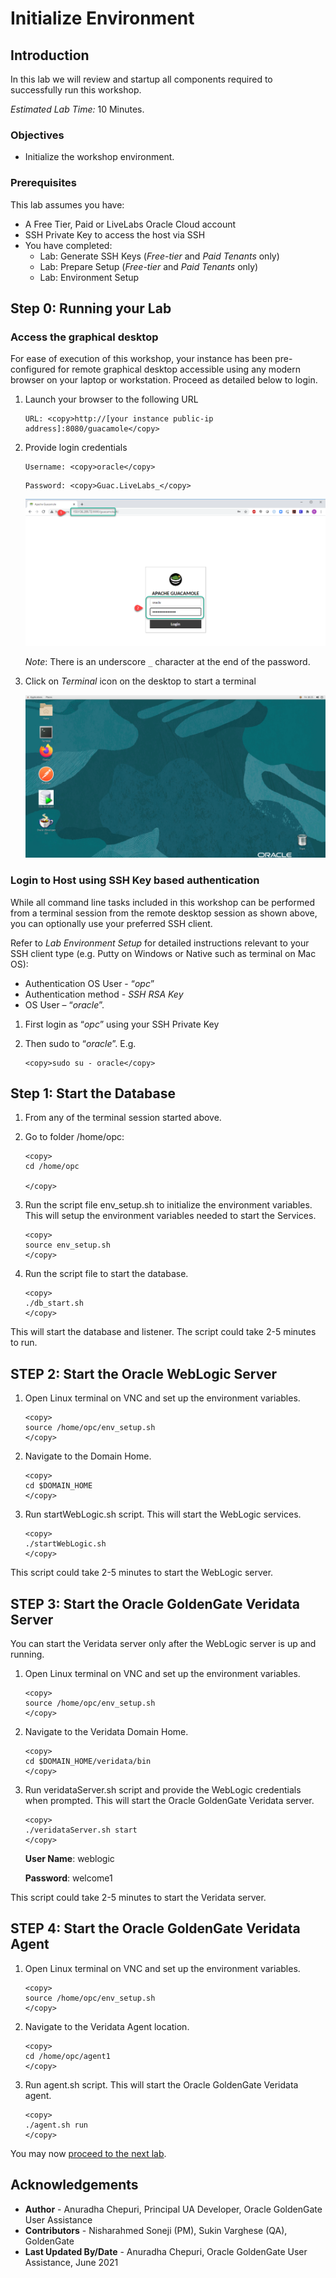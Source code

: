 # Initialize Environment

## Introduction

In this lab we will review and startup all components required to successfully run this workshop.

*Estimated Lab Time:* 10 Minutes.

### Objectives
- Initialize the workshop environment.

### Prerequisites
This lab assumes you have:
- A Free Tier, Paid or LiveLabs Oracle Cloud account
- SSH Private Key to access the host via SSH
- You have completed:
    - Lab: Generate SSH Keys (*Free-tier* and *Paid Tenants* only)
    - Lab: Prepare Setup (*Free-tier* and *Paid Tenants* only)
    - Lab: Environment Setup

## **Step 0**: Running your Lab
### Access the graphical desktop
For ease of execution of this workshop, your instance has been pre-configured for remote graphical desktop accessible using any modern browser on your laptop or workstation. Proceed as detailed below to login.

1. Launch your browser to the following URL

    ```
    URL: <copy>http://[your instance public-ip address]:8080/guacamole</copy>
    ```

2. Provide login credentials

    ```
    Username: <copy>oracle</copy>
    ```
    ```
    Password: <copy>Guac.LiveLabs_</copy>
    ```

    ![](./images/guacamole-login.png " ")

    *Note*: There is an underscore `_` character at the end of the password.

3. Click on *Terminal* icon on the desktop to start a terminal

    ![](./images/guacamole-landing.png " ")

### Login to Host using SSH Key based authentication
While all command line tasks included in this workshop can be performed from a terminal session from the remote desktop session as shown above, you can optionally use your preferred SSH client.

Refer to *Lab Environment Setup* for detailed instructions relevant to your SSH client type (e.g. Putty on Windows or Native such as terminal on Mac OS):
  - Authentication OS User - “*opc*”
  - Authentication method - *SSH RSA Key*
  - OS User – “*oracle*”.

1. First login as “*opc*” using your SSH Private Key

2. Then sudo to “*oracle*”. E.g.

    ```
    <copy>sudo su - oracle</copy>
    ```

## **Step 1**: Start the Database
1. From any of the terminal session started above.

2. Go to folder /home/opc:


    ```
    <copy>
    cd /home/opc

    </copy>
    ```
3. Run the script file env_setup.sh to initialize the environment variables. This will setup the environment variables needed to start the Services.

    ```
    <copy>
    source env_setup.sh
    </copy>
    ```
4. Run the script file to start the database.

    ```
    <copy>
    ./db_start.sh
    </copy>
    ```

This will start the database and listener. The script could take 2-5 minutes to run.

## **STEP 2**: Start the Oracle WebLogic Server
1. Open Linux terminal on VNC and set up the environment variables.

    ```
    <copy>
    source /home/opc/env_setup.sh
    </copy>
    ```

2. Navigate to the Domain Home.

    ```
    <copy>
    cd $DOMAIN_HOME
    </copy>
    ```

3. Run startWebLogic.sh script. This will start the WebLogic services.

    ```
    <copy>
    ./startWebLogic.sh
    </copy>
    ```

This script could take 2-5 minutes to start the WebLogic server.

## **STEP 3**: Start the Oracle GoldenGate Veridata Server
You can start the Veridata server only after the WebLogic server is up and running.

1. Open Linux terminal on VNC and set up the environment variables.

    ```
    <copy>
    source /home/opc/env_setup.sh
    </copy>
    ```

2. Navigate to the Veridata Domain Home.

    ```
    <copy>
    cd $DOMAIN_HOME/veridata/bin
    </copy>
    ```

3. Run veridataServer.sh script and provide the WebLogic credentials when prompted.    This will start the Oracle GoldenGate Veridata server.

    ```
    <copy>
    ./veridataServer.sh start
    </copy>
    ```

   **User Name**: weblogic

   **Password**: welcome1

This script could take 2-5 minutes to start the Veridata server.

## **STEP 4**: Start the Oracle GoldenGate Veridata Agent

1. Open Linux terminal on VNC and set up the environment variables.

     ```
     <copy>
     source /home/opc/env_setup.sh
     </copy>
     ```

2. Navigate to the Veridata Agent location.

     ```
     <copy>
     cd /home/opc/agent1
     </copy>
     ```

3.  Run agent.sh script. This will start the Oracle GoldenGate Veridata agent.

    ```
    <copy>
    ./agent.sh run
    </copy>
    ```

You may now [proceed to the next lab](#next).

## Acknowledgements
* **Author** - Anuradha Chepuri, Principal UA Developer, Oracle GoldenGate User Assistance
* **Contributors** -  Nisharahmed Soneji (PM), Sukin Varghese (QA), GoldenGate
* **Last Updated By/Date** - Anuradha Chepuri, Oracle GoldenGate User Assistance, June 2021
